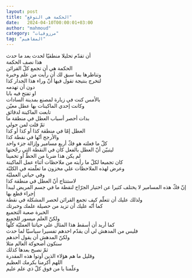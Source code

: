 ```yaml
---
layout: post
title: "الحكمة هي التوقع"
date:   2024-04-10T00:00:01+03:00
author: "mahmoud"
category: "مرزوقيات"
tag: "المفاهيم"
---
```



أن تقدّم تحليلا منطقيّا لحدث بعد ما حدث  
هذا نصف الحكمة  
الحكمة هي أن تجمع كلّ القرائن  
وتناظرها بما سبق لك أن رأيت من علم وخبرة  
لتخرج بنتيجة تقول فيها أنّ وراء هذا الجدار كذا  
دون أن تهدمه  
او تفتح فيه بابا  
بالأمس كنت في زيارة لمصنع بمدينة السادات  
وكانت إحدي الماكينات بها عطل معيّن  
تابعت الماكينة لدقائق  
بدات أحصر أسباب العطل في منطقة ما  
ثمّ قلت لمن حولي  
العطل إمّا في منطقة كذا أو كذا أو كذا  
والأرجح أنّها في نقطة كذا  
كلّ ما فعلته هو فكّ أربع مسامير وإزالة جزء واحد  
ليتبيّن أنّ العطل بالفعل كان في النقطة التي
رجّحتها  
لم يكن هذا ضربا من الحظّ أو تخمينا  
كان تجميعا لكلّ ما رأيته من ملاحظات أثناء عمل
الماكينة  
وعرض لهذه الملاحظات علي مخزون ما تعلّمته في
الكليّة  
وفي حياتي العمليّة  
لاستنتاج أنّ العطل في منطقة كذا  
إنّ فكّ هذه المسامير لا يختلف كثيرا عن اختيار الجرّاح لنقطة
ما في جسم المريض ليبدأ إجراء قطع بها  
ولذلك عليك أن تتعلّم كيف تجمع القرائن لحصر المشكلة في
نقطة  
كما أنّه عليك أن تزيد من حصيلة علمك وخبرتك  
الخبرة صعبة التجميع  
ولكنّ العلم ميسور للجميع  
كما أريد أن أسقط هذا المثال علي حياتنا العمليّة
كلّها  
فليس من المدهش لي أن يقدّم احدهم تفسيرا سياسيّا لما
حدث  
ولكنّ المدهش أن يقول أحدهم  
سنكون أضحوكة العالم مثلا  
ثمّ نصبح بعدها كذلك  
وقليل ما هم هؤلاء الذين أوتوا هذه المقدرة  
اللهم أكرمنا بكرمك العظيم  
وعلّمنا يا من فوق كلّ ذي علم عليم
